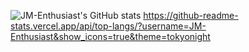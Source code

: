 ![JM-Enthusiast's GitHub stats](https://github-readme-stats.vercel.app/api?username=JM-Enthusiast&show_icons=true&theme=tokyonight)
https://github-readme-stats.vercel.app/api/top-langs/?username=JM-Enthusiast&show_icons=true&theme=tokyonight
